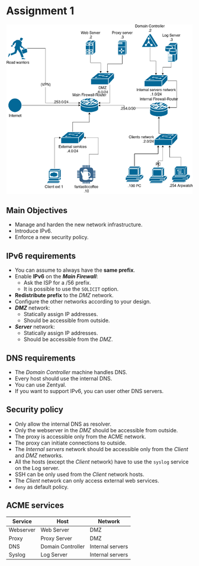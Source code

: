 # Assignment 1

![network topology](img/topology.png)



## Main Objectives

- Manage and harden the new network infrastructure.
- Introduce IPv6.
- Enforce a new security policy.

## IPv6 requirements

- You can assume to always have the **same prefix**.
- Enable **IPv6** on the ***Main Firewall***:
  - Ask the ISP for a /56 prefix.
  - It is possible to use the `SOLICIT` option.
- **Redistribute prefix** to the *DMZ* network.
- Configure the other networks according to your design.
- ***DMZ*** network:
  - Statically assign IP addresses.
  - Should be accessible from outside.
- ***Server*** network:
  - Statically assign IP addresses.
  - Should be accessible from the *DMZ*.

## DNS requirements

- The *Domain Controller* machine handles DNS.
- Every host should use the internal DNS.
- You can use Zentyal.
- If you want to support IPv6, you can user other DNS servers.

## Security policy

- Only allow the internal DNS as resolver.
- Only the webserver in the *DMZ* should be accessible from outside.
- The proxy is accessible only from the ACME network.
- The proxy can initiate connections to outside.
- The *Internal servers* network should be accessible only from the *Client* and *DMZ* networks.
- All the hosts (except the *Client* network) have to use the `syslog` service on the Log server.
- SSH can be only used from the *Client* network hosts.
- The *Client* network can only access external web services.
- `deny` as default policy.

## ACME services

| Service   | Host              | Network          |
| --------- | ----------------- | ---------------- |
| Webserver | Web Server        | DMZ              |
| Proxy      | Proxy Server      | DMZ              |
| DNS       | Domain Controller | Internal servers |
| Syslog    | Log Server        | Internal servers |

